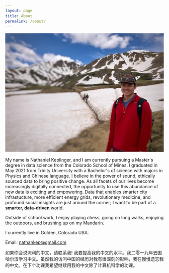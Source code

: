 ```yaml
---
layout: page
title: About
permalink: /about/
---
```



![My picture](/mypic.jpg)

My name is Nathaniel Keplinger, and I am currently pursuing a Master's degree in data science from the Colorado School of Mines. I graduated in May 2021 from Trinity University with a Bachelor's of science with majors in Physics and Chinese language. I believe in the power of sound, ethically sourced data to bring positive change. As all facets of our lives become increasingly digitally connected, the opportunity to use this abundance of new data is exciting and empowering. Data that enables smarter city infrastucture, more efficient energy grids, revolutionary medicine, and profound social insights are just around the corner; I want to be part of a **smarter, data-driven** world.

Outside of school work, I enjoy playing chess, going on long walks, enjoying the outdoors, and brushing up on my Mandarin. 
    
I currently live in Golden, Colorado USA. 

Email: nathankep@gmail.com 

如果你会说流利的中文，请联系我! 我要提高我的中文的水平。我二零一九年去国哈尔滨学习中文。虽然我的访问中国的经历对我有很深刻的影响，我在慢慢遗忘我的中文。在下个功课我希望继续用我的中文除了计算机科学的功课。
